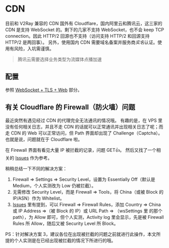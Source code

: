 # CDN

目前和 V2Ray 兼容的 CDN 国外有 Cloudflare，国内阿里云和腾讯云，这三家的 CDN 是支持 WebSocket 的。剩下的几家不支持 WebSocket，也不会 keep TCP connection。因此 HTTP/2 回源也不支持（访问支持 HTTP/2 和回源支持 HTTP/2 是两回事）。
另外，使用国内 CDN 需要域名备案并服务商*实名*认证。使用有风险，入坑需谨慎。

> 腾讯云需要选择业务类型为流媒体点播加速

## 配置

参照 [WebSocket + TLS + Web](https://guide.v2fly.org/advanced/wss_and_web.html) 部分。

## 有关 Cloudflare 的 Firewall（防火墙）问题

最近突然有遇见经过 CDN 的代理完全无法通讯的情况哦。
有趣的是，在 VPS 里没有任何相关日志，并且不走 CDN 的话就可以正常通讯并出现相关日志了呢；而走 CDN 的 Web 可以正常访问，但 Path 界面却出现了 Challenge（Captcha）。
也就是说，问题就在于 Cloudflare 啦。

在 Firewall 界面有看见大量 IP 被拦截的记录，问题 GET👍。
然后又找了一个相关的 [Issues](https://github.com/v2ray/v2ray-core/issues/1742) 作为参考。

稍稍总结一下不同的解决方案：
1. Firewall => Settings => Security Level，设置为 Essentially Off（默认是 Medium，个人实测改为 Low 仍被拦截）。
2. 无需修改 Security Level，而是 Firewall => Tools，将 China（或被 Block 的 IP/ASN）作为 Whitelist。
3. [Issues](https://github.com/v2ray/v2ray-core/issues/1742) 里有提到，可以 Firewall => Firewall Rules，添加 Country => China 或 IP Address =>（被 Block 的 IP）或 URL Path => （wsSettings 里 的那个 path），为 Allow 即可，但个人实测，Activity log 里会显示，先是被 Firewall Rules 所 Allow，随后又被 Security Level 所 Block。

PS：针对解决方案 3，建议各位在出现被拦截的问题之前就进行此操作，本文所提的个人实测是在已经出现被拦截的情况下所进行的哦。
